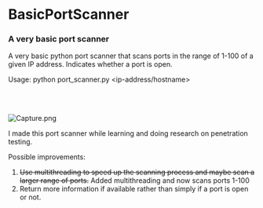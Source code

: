 # BasicPortScanner

### A very basic port scanner

A very basic python port scanner that scans ports in the range of 1-100 of a given IP address. Indicates whether a port is open. 

Usage: python port_scanner.py <ip-address/hostname>

<br>
<br>

![Capture.png](https://raw.github.com/charathmathew/BasicPortScanner/Capture.png "Usage Demo")


I made this port scanner while learning and doing research on penetration testing.

Possible improvements:
1. ~~Use multithreading to speed up the scanning process and maybe scan a larger range of ports.~~  Added multithreading and now scans ports 1-100
1. Return more information if available rather than simply if a port is open or not.
